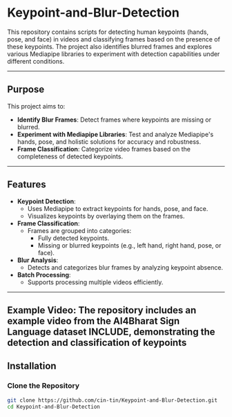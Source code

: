 # Keypoint-and-Blur-Detection
This repository contains scripts for detecting human keypoints (hands, pose, and face) in videos and classifying frames based on the presence of these keypoints. The project also identifies blurred frames and explores various Mediapipe libraries to experiment with detection capabilities under different conditions.

---

## Purpose

This project aims to:
- **Identify Blur Frames**: Detect frames where keypoints are missing or blurred.
- **Experiment with Mediapipe Libraries**: Test and analyze Mediapipe's hands, pose, and holistic solutions for accuracy and robustness.
- **Frame Classification**: Categorize video frames based on the completeness of detected keypoints.

---

## Features

- **Keypoint Detection**:
  - Uses Mediapipe to extract keypoints for hands, pose, and face.
  - Visualizes keypoints by overlaying them on the frames.
- **Frame Classification**:
  - Frames are grouped into categories:
    - Fully detected keypoints.
    - Missing or blurred keypoints (e.g., left hand, right hand, pose, or face).
- **Blur Analysis**:
  - Detects and categorizes blur frames by analyzing keypoint absence.
- **Batch Processing**:
  - Supports processing multiple videos efficiently.

---
**Example Video**:
  The repository includes an example video from the AI4Bharat Sign Language dataset INCLUDE, demonstrating the detection and classification of keypoints
---
## Installation

### **Clone the Repository**
```bash
git clone https://github.com/cin-tin/Keypoint-and-Blur-Detection.git
cd Keypoint-and-Blur-Detection

